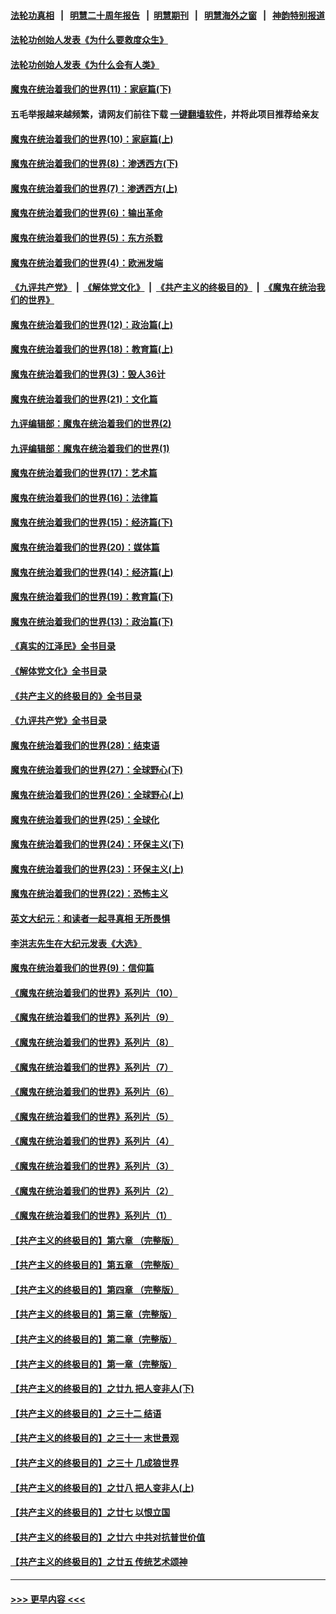 #### [法轮功真相](https://github.com/gfw-breaker/truth/blob/master/README.md?t=0) &nbsp;&nbsp;|&nbsp;&nbsp; [明慧二十周年报告](https://github.com/gfw-breaker/mh-reports/blob/master/README.md?t=0) &nbsp;&nbsp;|&nbsp;&nbsp;[明慧期刊](https://github.com/gfw-breaker/mh-qikan) &nbsp;&nbsp;|&nbsp;&nbsp; [明慧海外之窗](https://github.com/gfw-breaker/mh-news/blob/master/README.md?t=0) &nbsp;&nbsp;|&nbsp;&nbsp; [神韵特别报道](https://github.com/gfw-breaker/mh-news/blob/master/shenyun.md?t=0)
#### [法轮功创始人发表《为什么要救度众生》](../pages/nsc422/n13975246.md?t=05300943) 
#### [法轮功创始人发表《为什么会有人类》](../pages/nsc422/n13912117.md?t=05300943) 
#### [魔鬼在统治着我们的世界(11)：家庭篇(下)](../pages/nsc422/n10440961.md?t=05300943) 
#### 五毛举报越来越频繁，请网友们前往下载 [一键翻墙软件](https://github.com/gfw-breaker/ssr-accounts)，并将此项目推荐给亲友
#### [魔鬼在统治着我们的世界(10)：家庭篇(上)](../pages/nsc422/n10435448.md?t=05300943) 
#### [魔鬼在统治着我们的世界(8)：渗透西方(下)](../pages/nsc422/n10429603.md?t=05300943) 
#### [魔鬼在统治着我们的世界(7)：渗透西方(上)](../pages/nsc422/n10426013.md?t=05300943) 
#### [魔鬼在统治着我们的世界(6)：输出革命](../pages/nsc422/n10421536.md?t=05300943) 
#### [魔鬼在统治着我们的世界(5)：东方杀戮](../pages/nsc422/n10417707.md?t=05300943) 
#### [魔鬼在统治着我们的世界(4)：欧洲发端](../pages/nsc422/n10414890.md?t=05300943) 
#### [《九评共产党》](https://github.com/begood0513/9ping.md/blob/master/README.md) &nbsp;|&nbsp; [《解体党文化》](../../../../jtdwh.md/blob/master/README.md)  &nbsp;|&nbsp; [《共产主义的终极目的》](../../../../gczydzjmd.md/blob/master/README.md) &nbsp;|&nbsp; [《魔鬼在统治我们的世界》](../../../../mgztzwmdsj.md/blob/master/README.md) 
#### [魔鬼在统治着我们的世界(12)：政治篇(上)](../pages/nsc422/n10444576.md?t=05300943) 
#### [魔鬼在统治着我们的世界(18)：教育篇(上)](../pages/nsc422/n10526970.md?t=05300943) 
#### [魔鬼在统治着我们的世界(3)：毁人36计](../pages/nsc422/n10411583.md?t=05300943) 
#### [魔鬼在统治着我们的世界(21)：文化篇](../pages/nsc422/n10597706.md?t=05300943) 
#### [九评编辑部：魔鬼在统治着我们的世界(2)](../pages/nsc422/n10410036.md?t=05300943) 
#### [九评编辑部：魔鬼在统治着我们的世界(1)](../pages/nsc422/n10406825.md?t=05300943) 
#### [魔鬼在统治着我们的世界(17)：艺术篇](../pages/nsc422/n10499093.md?t=05300943) 
#### [魔鬼在统治着我们的世界(16)：法律篇](../pages/nsc422/n10485969.md?t=05300943) 
#### [魔鬼在统治着我们的世界(15)：经济篇(下)](../pages/nsc422/n10469975.md?t=05300943) 
#### [魔鬼在统治着我们的世界(20)：媒体篇](../pages/nsc422/n10586579.md?t=05300943) 
#### [魔鬼在统治着我们的世界(14)：经济篇(上)](../pages/nsc422/n10457370.md?t=05300943) 
#### [魔鬼在统治着我们的世界(19)：教育篇(下)](../pages/nsc422/n10564808.md?t=05300943) 
#### [魔鬼在统治着我们的世界(13)：政治篇(下)](../pages/nsc422/n10448270.md?t=05300943) 
#### [《真实的江泽民》全书目录](../pages/nsc422/n13721399.md?t=05300943) 
#### [《解体党文化》全书目录](../pages/nsc422/n13721157.md?t=05300943) 
#### [《共产主义的终极目的》全书目录](../pages/nsc422/n13721048.md?t=05300943) 
#### [《九评共产党》全书目录](../pages/nsc422/n13708085.md?t=05300943) 
#### [魔鬼在统治着我们的世界(28)：结束语](../pages/nsc422/n10936246.md?t=05300943) 
#### [魔鬼在统治着我们的世界(27)：全球野心(下)](../pages/nsc422/n10928319.md?t=05300943) 
#### [魔鬼在统治着我们的世界(26)：全球野心(上)](../pages/nsc422/n10900318.md?t=05300943) 
#### [魔鬼在统治着我们的世界(25)：全球化](../pages/nsc422/n10788205.md?t=05300943) 
#### [魔鬼在统治着我们的世界(24)：环保主义(下)](../pages/nsc422/n10695307.md?t=05300943) 
#### [魔鬼在统治着我们的世界(23)：环保主义(上)](../pages/nsc422/n10688613.md?t=05300943) 
#### [魔鬼在统治着我们的世界(22)：恐怖主义](../pages/nsc422/n10614727.md?t=05300943) 
#### [英文大纪元：和读者一起寻真相 无所畏惧](../pages/nsc422/n12542027.md?t=05300943) 
#### [李洪志先生在大纪元发表《大选》](../pages/nsc422/n12534746.md?t=05300943) 
#### [魔鬼在统治着我们的世界(9)：信仰篇](../pages/nsc422/n10432159.md?t=05300943) 
#### [《魔鬼在统治着我们的世界》系列片（10）](../pages/nsc422/n12292670.md?t=05300943) 
#### [《魔鬼在统治着我们的世界》系列片（9）](../pages/nsc422/n12290859.md?t=05300943) 
#### [《魔鬼在统治着我们的世界》系列片（8）](../pages/nsc422/n12287445.md?t=05300943) 
#### [《魔鬼在统治着我们的世界》系列片（7）](../pages/nsc422/n12283425.md?t=05300943) 
#### [《魔鬼在统治着我们的世界》系列片（6）](../pages/nsc422/n12282314.md?t=05300943) 
#### [《魔鬼在统治着我们的世界》系列片（5）](../pages/nsc422/n12281419.md?t=05300943) 
#### [《魔鬼在统治着我们的世界》系列片（4）](../pages/nsc422/n12274024.md?t=05300943) 
#### [《魔鬼在统治着我们的世界》系列片（3）](../pages/nsc422/n12271322.md?t=05300943) 
#### [《魔鬼在统治着我们的世界》系列片（2）](../pages/nsc422/n12269049.md?t=05300943) 
#### [《魔鬼在统治着我们的世界》系列片（1）](../pages/nsc422/n12267575.md?t=05300943) 
#### [【共产主义的终极目的】第六章 （完整版）](../pages/nsc422/n11428913.md?t=05300943) 
#### [【共产主义的终极目的】第五章 （完整版）](../pages/nsc422/n11428912.md?t=05300943) 
#### [【共产主义的终极目的】第四章 （完整版）](../pages/nsc422/n11428907.md?t=05300943) 
#### [【共产主义的终极目的】第三章（完整版）](../pages/nsc422/n11428848.md?t=05300943) 
#### [【共产主义的终极目的】第二章（完整版）](../pages/nsc422/n11428831.md?t=05300943) 
#### [【共产主义的终极目的】第一章（完整版）](../pages/nsc422/n11417651.md?t=05300943) 
#### [【共产主义的终极目的】之廿九 把人变非人(下)](../pages/nsc422/n11344140.md?t=05300943) 
#### [【共产主义的终极目的】之三十二 结语](../pages/nsc422/n11360535.md?t=05300943) 
#### [【共产主义的终极目的】之三十一 末世景观](../pages/nsc422/n11351129.md?t=05300943) 
#### [【共产主义的终极目的】之三十 几成狼世界](../pages/nsc422/n11348280.md?t=05300943) 
#### [【共产主义的终极目的】之廿八 把人变非人(上)](../pages/nsc422/n11340492.md?t=05300943) 
#### [【共产主义的终极目的】之廿七 以恨立国](../pages/nsc422/n11336944.md?t=05300943) 
#### [【共产主义的终极目的】之廿六 中共对抗普世价值](../pages/nsc422/n11324785.md?t=05300943) 
#### [【共产主义的终极目的】之廿五 传统艺术颂神](../pages/nsc422/n11296396.md?t=05300943) 

----
#### [ >>> 更早内容 <<< ](../indexes/nsc422-earlier.md)
